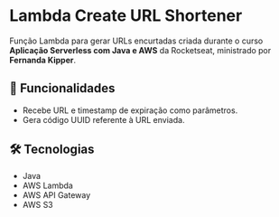 # Lambda Create URL Shortener

Função Lambda para gerar URLs encurtadas criada durante o curso **Aplicação Serverless com Java e AWS** da Rocketseat, ministrado por **Fernanda Kipper**.

## 🚀 Funcionalidades
- Recebe URL e timestamp de expiração como parâmetros.
- Gera código UUID referente à URL enviada.

## 🛠 Tecnologias
- Java
- AWS Lambda
- AWS API Gateway
- AWS S3